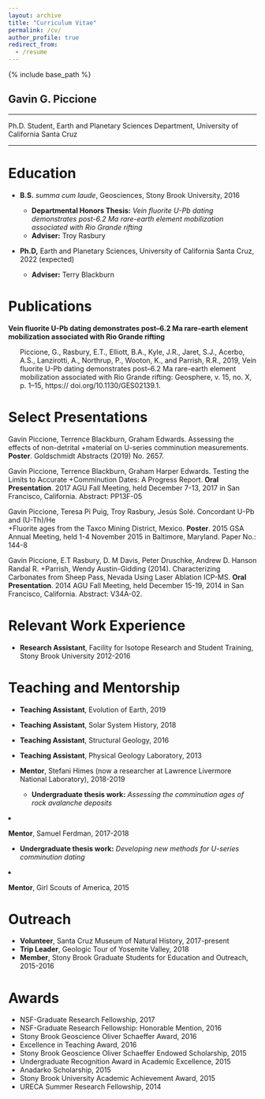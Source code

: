```yaml
---
layout: archive
title: "Curriculum Vitae"
permalink: /cv/
author_profile: true
redirect_from:
  - /resume
---
```


{% include base_path %}

## Gavin G. Piccione
-----
Ph.D. Student, Earth and Planetary Sciences Department, University of California Santa Cruz

-----

Education
======
* __B.S.__ <i>summa cum laude</i>, Geosciences, Stony Brook University, 2016 
  + __Departmental Honors Thesis:__ <i>Vein fluorite U-Pb dating demonstrates post-6.2 Ma rare-earth element mobilization associated with Rio Grande rifting</i>
  + __Adviser:__ Troy Rasbury

* __Ph.D,__ Earth and Planetary Sciences, University of California Santa Cruz, 2022 (expected)
  + __Adviser:__ Terry Blackburn

Publications
======
__Vein fluorite U-Pb dating demonstrates post–6.2 Ma rare-earth element mobilization associated with Rio Grande rifting__
<ul>Piccione, G., Rasbury, E.T., Elliott, B.A., Kyle, J.R., Jaret, S.J., Acerbo, A.S., Lanzirotti, A., Northrup, P., Wooton,   K., and Parrish, R.R., 2019, Vein fluorite U-Pb dating demonstrates post–6.2 Ma rare-earth element mobilization associated with Rio Grande rifting: Geosphere, v. 15, no. X, p. 1–15, https:// doi.org/10.1130/GES02139.1.</ul>

Select Presentations
======
Gavin Piccione, Terrence Blackburn, Graham Edwards. Assessing the effects of non-detrital 
	+material on U-series comminution measurements. __Poster__. Goldschmidt Abstracts (2019) No. 2657. 

Gavin Piccione, Terrence Blackburn, Graham Harper Edwards. Testing the Limits to Accurate 
	+Comminution Dates: A Progress Report. __Oral Presentation__. 2017 AGU Fall Meeting, held December 7-13, 2017 in San           Francisco, California. Abstract: PP13F-05

Gavin Piccione, Teresa Pi Puig, Troy Rasbury, Jesús Solé. Concordant U-Pb and (U-Th)/He 	
	+Fluorite ages from the Taxco Mining District, Mexico. __Poster__. 2015 GSA Annual Meeting, held 1-4 November 2015 in          Baltimore, Maryland. Paper No.: 144-8

Gavin Piccione, E.T Rasbury, D. M Davis, Peter Druschke, Andrew D. Hanson Randal R. 
	+Parrish, Wendy Austin-Gidding (2014). Characterizing Carbonates from Sheep Pass, Nevada Using Laser Ablation ICP-MS. 	     __Oral   Presentation__. 2014 AGU Fall Meeting, held December 15-19, 2014 in San Francisco, California. Abstract: V34A-02. 

Relevant Work Experience
======
* __Research Assistant__, Facility for Isotope Research and Student Training, Stony Brook University 2012-2016

Teaching and Mentorship
======
* __Teaching Assistant__, Evolution of Earth, 2019
* __Teaching Assistant__, Solar System History, 2018
* __Teaching Assistant__, Structural Geology, 2016
* __Teaching Assistant__, Physical Geology Laboratory, 2013

* __Mentor__, Stefani Himes (now a researcher at Lawrence Livermore National Laboratory), 2018-2019
	+ __Undergraduate thesis work:__ <i>Assessing the comminution ages of rock avalanche deposits</i> </ul>

* __Mentor__, Samuel Ferdman, 2017-2018
	+ __Undergraduate thesis work:__ <i>Developing new methods for U-series comminution dating</i> </ul>

* __Mentor__, Girl Scouts of America, 2015

Outreach
======
* __Volunteer__, Santa Cruz Museum of Natural History, 2017-present
* __Trip Leader__, Geologic Tour of Yosemite Valley, 2018
* __Member__, Stony Brook Graduate Students for Education and Outreach, 2015-2016

Awards
======
* NSF-Graduate Research Fellowship, 2017
* NSF-Graduate Research Fellowship: Honorable Mention, 2016
* Stony Brook Geoscience Oliver Schaeffer Award, 2016
* Excellence in Teaching Award, 2016
* Stony Brook Geoscience Oliver Schaeffer Endowed Scholarship, 2015
* Undergraduate Recognition Award in Academic Excellence, 2015
* Anadarko Scholarship, 2015
* Stony Brook University Academic Achievement Award, 2015
* URECA Summer Research Fellowship, 2014
